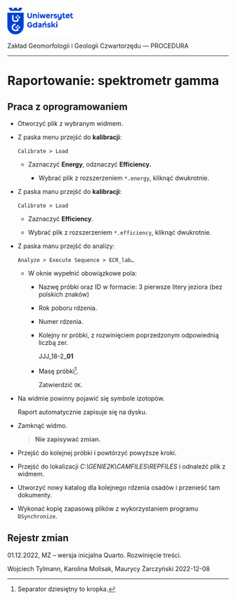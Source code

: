 
<div fig-alt="Logo: Uniwersytet Gdański" fig-align="left">

[<img src="images/log-ug_pl.png" width="150" />](https://geomorfologia.ug.edu.pl)

</div>

Zakład Geomorfologii i Geologii Czwartorzędu — PROCEDURA

------------------------------------------------------------------------

# Raportowanie: spektrometr gamma

## Praca z oprogramowaniem

- Otworzyć plik z wybranym widmem.

- Z paska menu przejść do **kalibracji**:

  `Calibrate > Load`

  - Zaznaczyć **Energy**, odznaczyć **Efficiency.**

    - Wybrać plik z rozszerzeniem `*.energy`, kliknąć dwukrotnie.

- Z paska manu przejść do **kalibracji**:

  `Calibrate > Load`

  - Zaznaczyć **Efficiency**.

  - Wybrać plik z rozszerzeniem `*.efficiency`, kliknąć dwukrotnie.

- Z paska manu przejść do analizy:

  `Analyze > Execute Sequence > ECR_lab…`

  - W oknie wypełnić obowiązkowe pola:

    - Nazwę próbki oraz ID w formacie: 3 pierwsze litery jeziora (bez
      polskich znaków)

    - Rok poboru rdzenia.

    - Numer rdzenia.

    - Kolejny nr próbki, z rozwinięciem poprzedzonym odpowiednią liczbą
      zer.

      JJJ_18-2\_**01**

    - Masę próbki[^1].

      Zatwierdzić `OK`.

- Na widmie powinny pojawić się symbole izotopów.

  Raport automatycznie zapisuje się na dysku.

- Zamknąć widmo.

  > **Nie zapisywać zmian.**

- Przejść do kolejnej próbki i powtórzyć powyższe kroki.

- Przejść do lokalizacji *C:\GENIE2K\CAMFILES\REPFILES* i odnaleźć plik
  z widmem.

- Utworzyć nowy katalog dla kolejnego rdzenia osadów i przenieść tam
  dokumenty.

- Wykonać kopię zapasową plików z wykorzystaniem programu
  `DSynchronize`.

## Rejestr zmian

01.12.2022, MZ – wersja inicjalna Quarto. Rozwinięcie treści.

Wojciech Tylmann, Karolina Molisak, Maurycy Żarczyński 2022-12-08

[^1]: Separator dziesiętny to kropka.
